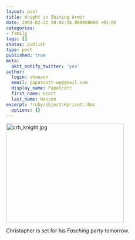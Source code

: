 ```yaml
---
layout: post
title: Knight in Shining Armor
date: 2004-02-22 20:02:24.000000000 +01:00
categories:
- family
tags: []
status: publish
type: post
published: true
meta:
  aktt_notify_twitter: 'yes'
author:
  login: shanson
  email: papascott-wp@gmail.com
  display_name: PapaScott
  first_name: Scott
  last_name: Hanson
excerpt: !ruby/object:Hpricot::Doc
  options: {}
---
```

<p><img alt="crh_knight.jpg" src="https://www.papascott.de/wordpress/wp-content/uploads/2004/02/crh_knight.jpg" width="320" height="269" border="0" /></p>
<p>Christopher is set for his <em>Fasching</em> party tomorrow.</p>
